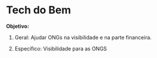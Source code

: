 # Tech do Bem

**Objetivo:**

1. Geral:
Ajudar ONGs na visibilidade e na parte financeira.

2. Específico:
Visibilidade para as ONGS
